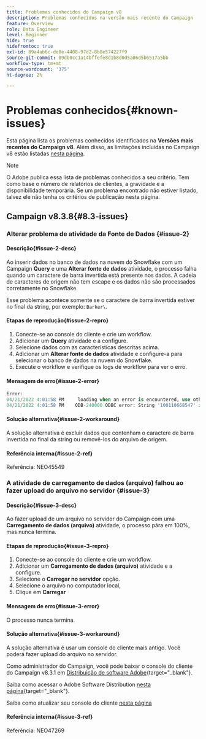 ```yaml
---
title: Problemas conhecidos do Campaign v8
description: Problemas conhecidos na versão mais recente do Campaign
feature: Overview
role: Data Engineer
level: Beginner
hide: true
hidefromtoc: true
exl-id: 89a4ab6c-de8e-4408-97d2-8b8e574227f9
source-git-commit: 09db0cc1a14bffefe8d1b8d0d5a06d5b6517a5bb
workflow-type: tm+mt
source-wordcount: '375'
ht-degree: 2%

---
```


# Problemas conhecidos{#known-issues}

Esta página lista os problemas conhecidos identificados na **Versões mais recentes do Campaign v8**. Além disso, as limitações incluídas no Campaign v8 estão listadas [nesta página](ac-guardrails.md).


>[!NOTE]
>
>O Adobe publica essa lista de problemas conhecidos a seu critério. Tem como base o número de relatórios de clientes, a gravidade e a disponibilidade temporária. Se um problema encontrado não estiver listado, talvez ele não tenha os critérios de publicação nesta página.

## Campaign v8.3.8{#8.3-issues}

### Alterar problema de atividade da Fonte de Dados {#issue-2}

#### Descrição{#issue-2-desc}

Ao inserir dados no banco de dados na nuvem do Snowflake com um Campaign **Query** e uma **Alterar fonte de dados** atividade, o processo falha quando um caractere de barra invertida está presente nos dados. A cadeia de caracteres de origem não tem escape e os dados não são processados corretamente no Snowflake.

Esse problema acontece somente se o caractere de barra invertida estiver no final da string, por exemplo: `Barker\`.


#### Etapas de reprodução{#issue-2-repro}

1. Conecte-se ao console do cliente e crie um workflow.
1. Adicionar um **Query** atividade e a configure.
1. Selecione dados com as características descritas acima.
1. Adicionar um **Alterar fonte de dados** atividade e configure-a para selecionar o banco de dados na nuvem do Snowflake.
1. Execute o workflow e verifique os logs de workflow para ver o erro.


#### Mensagem de erro{#issue-2-error}

```sql
Error:
04/21/2022 4:01:58 PM     loading when an error is encountered, use other values such as 'SKIP_FILE' or 'CONTINUE' for the ON_ERROR option. For more information on loading options, please run 'info loading_data' in a SQL client. SQLState: 22000
04/21/2022 4:01:58 PM    ODB-240000 ODBC error: String '100110668547' is too long and would be truncated   File 'wkf1656797_21_1_3057430574#458516uploadPart0.chunk.gz', line 1, character 0   Row 90058, column "WKF1656797_21_1"["SCARRIER_ROUTE":13]   If you would like to continue
```

#### Solução alternativa{#issue-2-workaround}

A solução alternativa é excluir dados que contenham o caractere de barra invertida no final da string ou removê-los do arquivo de origem.


#### Referência interna{#issue-2-ref}

Referência: NEO45549


### A atividade de carregamento de dados (arquivo) falhou ao fazer upload do arquivo no servidor {#issue-3}

#### Descrição{#issue-3-desc}

Ao fazer upload de um arquivo no servidor do Campaign com uma **Carregamento de dados (arquivo)** atividade, o processo pára em 100%, mas nunca termina.

#### Etapas de reprodução{#issue-3-repro}

1. Conecte-se ao console do cliente e crie um workflow.
1. Adicionar um **Carregamento de dados (arquivo)** atividade e a configure.
1. Selecione o **Carregar no servidor** opção.
1. Selecione o arquivo no computador local,
1. Clique em **Carregar**


#### Mensagem de erro{#issue-3-error}

O processo nunca termina.

#### Solução alternativa{#issue-3-workaround}

A solução alternativa é usar um console do cliente mais antigo. Você poderá fazer upload do arquivo no servidor.

Como administrador do Campaign, você pode baixar o console do cliente do Campaign v8.3.1 em [Distribuição de software Adobe](https://experience.adobe.com/#/downloads/content/software-distribution/en/campaign.html?1_group.propertyvalues.property=.%2Fjcr%3Acontent%2Fmetadata%2Fdc%3Aversion&amp;1_group.propertyvalues.operation=equals&amp;1_group.propertyvalues.0_values=target-version%3Acampaign%2F8&amp;orderby=%40jcr%3Acontent%2Fjcr%3AlastModified&amp;orderby.sort=desc&amp;layout=list&amp;p.offset=0&amp;p.limit=4){target="_blank"}.

Saiba como acessar o Adobe Software Distribution [nesta página](https://experienceleague.adobe.com/docs/experience-cloud/software-distribution/home.html?lang=pt-BR){target="_blank"}.

Saiba como atualizar seu console do cliente [nesta página](connect.md)

#### Referência interna{#issue-3-ref}

Referência: NEO47269

